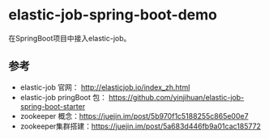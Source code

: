 # elastic-job-spring-boot-demo
在SpringBoot项目中接入elastic-job。
## 参考
- elastic-job 官网： http://elasticjob.io/index_zh.html
- elastic-job pringBoot 包： https://github.com/yinjihuan/elastic-job-spring-boot-starter
- zookeeper 概念：https://juejin.im/post/5b970f1c5188255c865e00e7
- zookeeper集群搭建：https://juejin.im/post/5a683d446fb9a01cac185772


